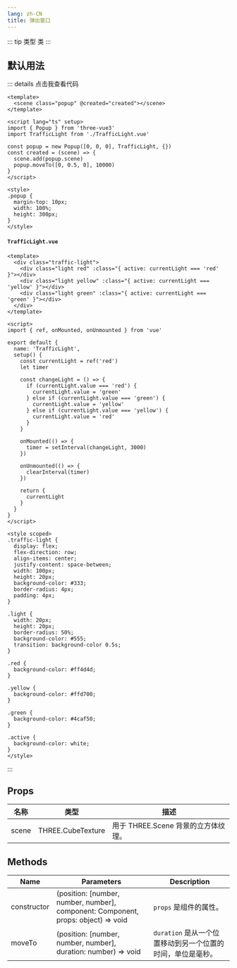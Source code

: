 ```yaml
---
lang: zh-CN
title: 弹出窗口
---
```


::: tip 类型
类
:::

## 默认用法

<Popup />

::: details 点击我查看代码

```vue
<template>
  <scene class="popup" @created="created"></scene>
</template>

<script lang="ts" setup>
import { Popup } from 'three-vue3'
import TrafficLight from './TrafficLight.vue'

const popup = new Popup([0, 0, 0], TrafficLight, {})
const created = (scene) => {
  scene.add(popup.scene)
  popup.moveTo([0, 0.5, 0], 10000)
}
</script>

<style>
.popup {
  margin-top: 10px;
  width: 100%;
  height: 300px;
}
</style>
```

#### `TrafficLight.vue`

```vue
<template>
  <div class="traffic-light">
    <div class="light red" :class="{ active: currentLight === 'red' }"></div>
    <div class="light yellow" :class="{ active: currentLight === 'yellow' }"></div>
    <div class="light green" :class="{ active: currentLight === 'green' }"></div>
  </div>
</template>

<script>
import { ref, onMounted, onUnmounted } from 'vue'

export default {
  name: 'TrafficLight',
  setup() {
    const currentLight = ref('red')
    let timer

    const changeLight = () => {
      if (currentLight.value === 'red') {
        currentLight.value = 'green'
      } else if (currentLight.value === 'green') {
        currentLight.value = 'yellow'
      } else if (currentLight.value === 'yellow') {
        currentLight.value = 'red'
      }
    }

    onMounted(() => {
      timer = setInterval(changeLight, 3000)
    })

    onUnmounted(() => {
      clearInterval(timer)
    })

    return {
      currentLight
    }
  }
}
</script>

<style scoped>
.traffic-light {
  display: flex;
  flex-direction: row;
  align-items: center;
  justify-content: space-between;
  width: 100px;
  height: 20px;
  background-color: #333;
  border-radius: 4px;
  padding: 4px;
}

.light {
  width: 20px;
  height: 20px;
  border-radius: 50%;
  background-color: #555;
  transition: background-color 0.5s;
}

.red {
  background-color: #ff4d4d;
}

.yellow {
  background-color: #ffd700;
}

.green {
  background-color: #4caf50;
}

.active {
  background-color: white;
}
</style>
```

:::

## Props

| 名称  | 类型              | 描述                                |
| ----- | ----------------- | ----------------------------------- |
| scene | THREE.CubeTexture | 用于 THREE.Scene 背景的立方体纹理。 |

## Methods

| Name        | Parameters                                                                        | Description                                                 |
| ----------- | --------------------------------------------------------------------------------- | ----------------------------------------------------------- |
| constructor | (position: [number, number, number], component: Component, props: object) => void | `props` 是组件的属性。                                      |
| moveTo      | (position: [number, number, number], duration: number) => void                    | `duration` 是从一个位置移动到另一个位置的时间，单位是毫秒。 |
